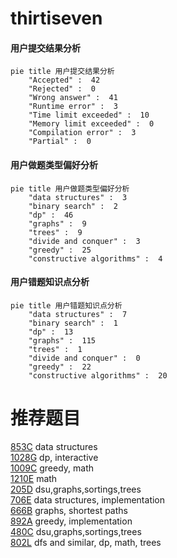 # thirtiseven

<!-- tabs:start -->



#### **用户提交结果分析**

```mermaid
pie title 用户提交结果分析
    "Accepted" :  42
    "Rejected" :  0
    "Wrong answer" :  41
    "Runtime error" :  3
    "Time limit exceeded" :  10
    "Memory limit exceeded" :  0
    "Compilation error" :  3
    "Partial" :  0
```

#### **用户做题类型偏好分析**

```mermaid
pie title 用户做题类型偏好分析
    "data structures" :  3
    "binary search" :  2
    "dp" :  46
    "graphs" :  9
    "trees" :  9
    "divide and conquer" :  3
    "greedy" :  25
    "constructive algorithms" :  4
```
#### **用户错题知识点分析**

```mermaid
pie title 用户错题知识点分析
    "data structures" :  7
    "binary search" :  1
    "dp" :  13
    "graphs" :  115
    "trees" :  1
    "divide and conquer" :  0
    "greedy" :  22
    "constructive algorithms" :  20
```



<!-- tabs:end -->
# 推荐题目
[853C](https://codeforces.com/contest/853/problem/C)		data structures		  
[1028G](https://codeforces.com/contest/1028/problem/G)		dp,
                        interactive		  
[1009C](https://codeforces.com/contest/1009/problem/C)		greedy,
                        math		  
[1210E](https://codeforces.com/contest/1210/problem/E)		math		  
[205D](https://codeforces.com/contest/205/problem/D)		dsu,graphs,sortings,trees		  
[706E](https://codeforces.com/contest/706/problem/E)		data structures,
                        implementation		  
[666B](https://codeforces.com/contest/666/problem/B)		graphs,
                        shortest paths		  
[892A](https://codeforces.com/contest/892/problem/A)		greedy,
                        implementation		  
[480C](https://codeforces.com/contest/480/problem/C)		dsu,graphs,sortings,trees		  
[802L](https://codeforces.com/contest/802/problem/L)		dfs and similar,
                        dp,
                        math,
                        trees		  
